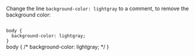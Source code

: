 Change the line `background-color: lightgray` to a comment, to remove the background color:

<codeblock language="css" type="exercise" testMode="fixedInput">
<code>
body {
  background-color: lightgray;
}
</code>

<solution>
body {
  /* background-color: lightgray; */
}
</solution>
</codeblock>